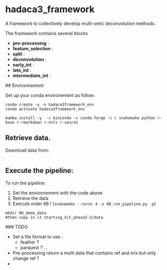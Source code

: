 # hadaca3_framework

A framework to collectively develop multi-omic deconvolution methods.

The framework contains several blocks

- **pre-processing** : 
- **feature_selection** :
- **split** : 
- **deconvolution** :
- **early_int** : 
- **late_int** : 
- **intermediate_int** : 




## Environnement

Set up your conda environement as follow:
```
conda create -y -n hadaca3framework_env
conda activate hadaca3framework_env

mamba install -y  -c bioconda -c conda-forge -c r snakemake python r-base r-rmarkdown r-nnls r-seurat
```

<!-- r-clue r-coda.base r-ggpubr bioconductor-complexheatmap bioconductor-mofa2 r-viridis r-magrittr r-dplyr r-nnls graphviz r-tictoc  graphviz python-kaleido tenacity plotly r-bisquerna r-extraDistr r-MASS r-EPIC r-fmsb bioconductor-toast bioconductor-omicade4 r-mixomics r-mixkernel rpy2 scikit-learn keras tensorflow bioconductor-viper bioconductor-ADImpute r-WGCNA r-see r-ggfortify -->

## Retrieve data. 
Download data from: 
```

```

## Execute the pipeline: 
To run the pipeline: 
1. Set the envionnement with the code above
2. Retrieve the data 
3. Execute order 66 ! (`snakemake --cores 4 -s 00_run_pipeline.py -p`)


```
mkdir 00_demo_data
#then copy in it starting_kit_phase2-3/data
```





### TODO 

* Set a file format to use : 
  * feather ? 
  * parquest  ? ... 
* Pre-processing return a multi data that contains ref and mix but only change ref ?  
* 